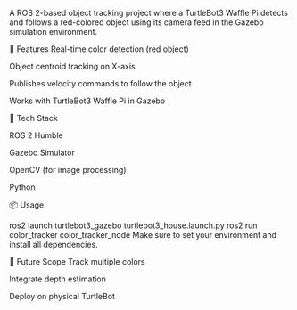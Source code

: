 A ROS 2-based object tracking project where a TurtleBot3 Waffle Pi detects and follows a red-colored object using its camera feed in the Gazebo simulation environment.

🚀 Features
Real-time color detection (red object)

Object centroid tracking on X-axis

Publishes velocity commands to follow the object

Works with TurtleBot3 Waffle Pi in Gazebo

🧰 Tech Stack

ROS 2 Humble

Gazebo Simulator

OpenCV (for image processing)

Python

📦 Usage

ros2 launch turtlebot3_gazebo turtlebot3_house.launch.py
ros2 run color_tracker color_tracker_node
Make sure to set your environment and install all dependencies.

🧠 Future Scope
Track multiple colors

Integrate depth estimation

Deploy on physical TurtleBot

